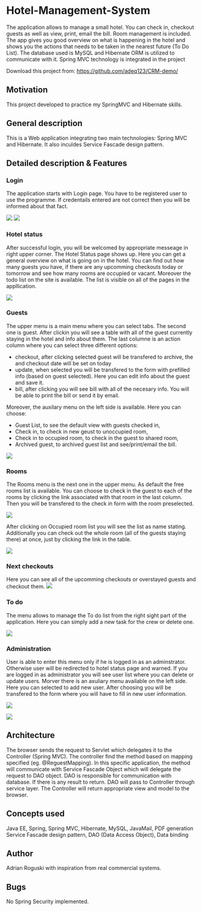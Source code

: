 # Hotel-Management-System
The application allows to manage a small hotel. You can check in, checkout guests as well as view, print, email the bill. Room management is included. The app gives you good overview on what is happening in the hotel and shows you the actions that needs to be taken in the nearest future (To Do List). The database used is MySQL and Hibernate ORM is utilized to communicate with it. Spring MVC technology is integrated in the project

Download this project from: https://github.com/adeq123/CRM-demo/

## Motivation
This project developed to practice my SpringMVC and Hibernate skills.

## General description
This is a Web application integrating two main technologies: Spring MVC and Hibernate. It also inculdes Service Fascade design pattern.  
## Detailed description & Features
### Login
The application starts with Login page. You have to be registered user to use the programme. If credentails entered are not correct then you will be informed about that fact.

![](https://github.com/adeq123/Hotel-Management-System/blob/master/Hotel-Management-System/readme_images/login.png)
![](https://github.com/adeq123/Hotel-Management-System/blob/master/Hotel-Management-System/readme_images/login1.png)

### Hotel status
After successful login, you will be welcomed by appropriate messeage in right upper corner. The Hotel Status page shows up. Here you can get a general overview on what is going on in the hotel. You can find out how many guests you have, if there are any upcomming checkouts today or tomorrow and see how many rooms are occupied or vacant. Moreover the todo list on the site is available. The list is visible on all of the pages in the appllication.

![](https://github.com/adeq123/Hotel-Management-System/blob/master/Hotel-Management-System/readme_images/hotel_status.png)

### Guests 
The upper menu is a main menu where you can select tabs. The second one is guest. After clickin you will see a table with all of the guest currently staying in the hotel and info about them. The last columne is an action column where you can select three different options:
 - checkout, after clicking selected guest will be transfered to archive, the and checkout date will be set on today
 - update, when selected you will be transfered to the form with prefilled info (based on guest selected). Here you can edit info about the guest and save it.
 - bill, after clicking you will see bill with all of the necesary info. You will be able to print the bill or send it by email.
 
 Moreover, the auxilary menu on the left side is available. Here you can choose:
 - Guest List, to see the default view with guests checked in,
 - Check in, to check in new geust to unoccupied room,
 - Check in to occupied room, to check in the guest to shared room,
 - Archived guest, to archived guest list and see/print/email the bill.
 
![](https://github.com/adeq123/Hotel-Management-System/blob/master/Hotel-Management-System/readme_images/guest.png)

### Rooms
The Rooms menu is the next one in the upper menu. As default the free rooms list is available. You can choose to check in the guest to each of the rooms by clicking the link associated with that room in the last column. Then you will be transfered to the check in form with the room preselected. 

![](https://github.com/adeq123/Hotel-Management-System/blob/master/Hotel-Management-System/readme_images/rooms.png)

After clicking on Occupied room list you will see the list as name stating. Additionally you can check out the whole room (all of the guests staying there) at once, just by clicking the link in the table.

![](https://github.com/adeq123/Hotel-Management-System/blob/master/Hotel-Management-System/readme_images/rooms2.png)

### Next checkouts
Here you can see all of the upcomming checkouts or overstayed guests and checkout them.
![](https://github.com/adeq123/Hotel-Management-System/blob/master/Hotel-Management-System/readme_images/nextcheck.png)

### To do
The menu allows to manage the To do list from the right sight part of the application. Here you can simply add a new task for the crew or delete one.

![](https://github.com/adeq123/Hotel-Management-System/blob/master/Hotel-Management-System/readme_images/todo.png)

### Administration
User is able to enter this menu only if he is logged in as an adminstrator. Otherwise user will be redirected to hotel status page and warned. If you are logged in as administrator you will see user list where you can delete or update users. Morver there is an axuliary menu available on the left side. Here you can selected to add new user. After choosing you will be transfered to the form where you will have to fill in new user information.

![](https://github.com/adeq123/Hotel-Management-System/blob/master/Hotel-Management-System/readme_images/admin1.png)

![](https://github.com/adeq123/Hotel-Management-System/blob/master/Hotel-Management-System/readme_images/admin2.png)

## Architecture

The browser sends the request to Servlet which delegates it to the Controller (Spring MVC). The controller find the method based on mapping specified (eg. @ReguestMapping).
In this specific application, the method will communicate with Service Fascade Object which will delegate the request to DAO object. DAO is responsible for communication with database. If there is any result to return. DAO will pass to Controller through service layer. The Controller will return appropriate view and model to the browser.

## Concepts used

Java EE, Spring, Spring MVC, Hibernate, MySQL, JavaMail, PDF generation
Service Fascade design pattern, DAO (Data Access Object), Data binding

## Author

Adrian Roguski with inspiration from real commercial systems.

## Bugs
No Spring Security implemented.
